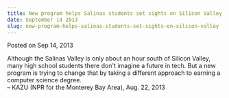 ```yaml
---
title: New program helps Salinas students set sights on Silicon Valley
date: September 14 2013
slug: new-program-helps-salinas-students-set-sights-on-silicon-valley
---
```





<span class="date">Posted on Sep 14, 2013    </span>
<p>Although the Salinas Valley is only about an hour south of
Silicon Valley, many high school students there don&apos;t imagine a
future in tech. But a new program is trying to change that by
taking a different approach to earning a computer science
degree.<br>
&#x2013; KAZU (NPR for the Monterey Bay Area), Aug. 22, 2013</br></p>





